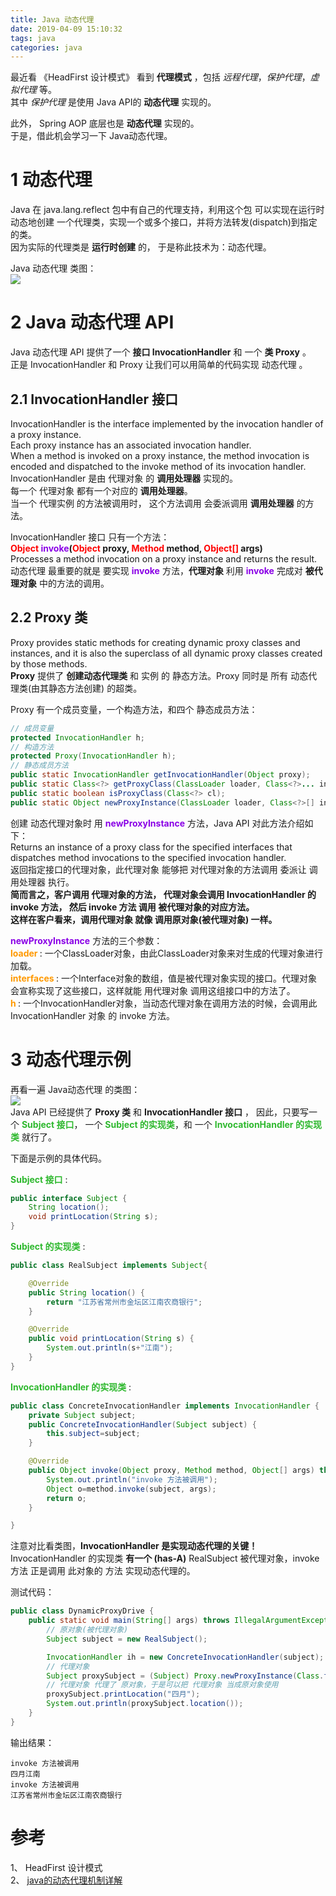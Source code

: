 ```yaml
---
title: Java 动态代理
date: 2019-04-09 15:10:32
tags: java
categories: java
---
```

最近看 《HeadFirst 设计模式》 看到 **代理模式** ，包括 *远程代理*，*保护代理*，*虚拟代理* 等。  
其中 *保护代理* 是使用 Java API的 **动态代理** 实现的。  

此外， Spring AOP 底层也是 **动态代理** 实现的。  
于是，借此机会学习一下 Java动态代理。  

# 1 动态代理
Java 在 java.lang.reflect 包中有自己的代理支持，利用这个包 可以实现在运行时 动态地创建 一个代理类，实现一个或多个接口，并将方法转发(dispatch)到指定的类。  
因为实际的代理类是 **运行时创建** 的， 于是称此技术为：动态代理。  

Java 动态代理 类图：  
![](http://mitre.oss-cn-hangzhou.aliyuncs.com/blog2019/pic04/2019-04-09_221058.png)

# 2 Java 动态代理 API
Java 动态代理 API 提供了一个 **接口 InvocationHandler** 和 一个 **类 Proxy** 。  
正是 InvocationHandler 和 Proxy 让我们可以用简单的代码实现 动态代理 。  
## 2.1 InvocationHandler 接口
InvocationHandler is the interface implemented by the invocation handler of a proxy instance.  
Each proxy instance has an associated invocation handler.   
When a method is invoked on a proxy instance, the method invocation is encoded and dispatched to the invoke method of its invocation handler.  
InvocationHandler 是由 代理对象 的 **调用处理器** 实现的。  
每一个 代理对象 都有一个对应的 **调用处理器**。  
当一个 代理实例 的方法被调用时， 这个方法调用 会委派调用  **调用处理器** 的方法。  

InvocationHandler 接口 只有一个方法：  
**<font color=red>Object</font> <font color='#8a00e6'>invoke</font>(<font color=red>Object</font> proxy, <font color=red>Method</font> method, <font color=red>Object[]</font> args)**  
Processes a method invocation on a proxy instance and returns the result.  
动态代理 最重要的就是 要实现 **<font color='#8a00e6'>invoke</font>** 方法，**代理对象** 利用 **<font color='#8a00e6'>invoke</font>** 完成对 **被代理对象** 中的方法的调用。    

## 2.2 Proxy 类
Proxy provides static methods for creating dynamic proxy classes and instances, and it is also the superclass of all dynamic proxy classes created by those methods.  
**Proxy** 提供了 **创建动态代理类** 和 实例 的 静态方法。Proxy 同时是 所有 动态代理类(由其静态方法创建) 的超类。  

Proxy 有一个成员变量，一个构造方法，和四个 静态成员方法：  
```java
// 成员变量
protected InvocationHandler h;
// 构造方法
protected Proxy(InvocationHandler h);
// 静态成员方法
public static InvocationHandler getInvocationHandler(Object proxy);
public static Class<?> getProxyClass(ClassLoader loader, Class<?>... interfaces);
public static boolean isProxyClass(Class<?> cl);
public static Object newProxyInstance(ClassLoader loader, Class<?>[] interfaces, InvocationHandler h);
```
创建 动态代理对象时 用 **<font color='#8a00e6'>newProxyInstance</font>** 方法，Java API 对此方法介绍如下：  
Returns an instance of a proxy class for the specified interfaces that dispatches method invocations to the specified invocation handler.  
返回指定接口的代理对象，此代理对象 能够把 对代理对象的方法调用 委派让 调用处理器 执行。  
**简而言之，客户调用 代理对象的方法， 代理对象会调用 InvocationHandler 的 invoke 方法， 然后 invoke 方法 调用 被代理对象的对应方法。**  
**这样在客户看来，调用代理对象 就像 调用原对象(被代理对象) 一样。**  

**<font color='#8a00e6'>newProxyInstance</font>** 方法的三个参数：  
**<font color='#ff9900'>loader </font>**: 一个ClassLoader对象，由此ClassLoader对象来对生成的代理对象进行加载。  
**<font color='#ff9900'>interfaces </font>**: 一个Interface对象的数组，值是被代理对象实现的接口。代理对象会宣称实现了这些接口，这样就能 用代理对象 调用这组接口中的方法了。   
**<font color='#ff9900'>h </font>**: 一个InvocationHandler对象，当动态代理对象在调用方法的时候，会调用此 InvocationHandler 对象 的 invoke 方法。  

# 3 动态代理示例
再看一遍 Java动态代理 的类图：  
![](http://mitre.oss-cn-hangzhou.aliyuncs.com/blog2019/pic04/2019-04-09_221058.png)  
Java API 已经提供了 **Proxy 类** 和 **InvocationHandler 接口** ， 因此，只要写一个 **<font color='#2eb82e'>Subject 接口</font>**， 一个 **<font color='#2eb82e'>Subject 的实现类</font>**，和 一个 **<font color='#2eb82e'>InvocationHandler 的实现类</font>** 就行了。  

下面是示例的具体代码。  

**<font color='#2eb82e'>Subject 接口</font>** :  
```java
public interface Subject {
	String location();
	void printLocation(String s);
}
```

**<font color='#2eb82e'>Subject 的实现类</font>** :   
```java
public class RealSubject implements Subject{

	@Override
	public String location() {
		return "江苏省常州市金坛区江南农商银行";
	}

	@Override
	public void printLocation(String s) {
		System.out.println(s+"江南");
	}
}
```

**<font color='#2eb82e'>InvocationHandler 的实现类</font>** :  
```java
public class ConcreteInvocationHandler implements InvocationHandler {
	private Subject subject;
	public ConcreteInvocationHandler(Subject subject) {
		this.subject=subject;
	}

	@Override
	public Object invoke(Object proxy, Method method, Object[] args) throws Throwable {
		System.out.println("invoke 方法被调用");
		Object o=method.invoke(subject, args);
		return o;
	}

}
```
注意对比看类图，**InvocationHandler 是实现动态代理的关键！** InvocationHandler 的实现类 **有一个 (has-A)** RealSubject 被代理对象，invoke 方法 正是调用 此对象的 方法 实现动态代理的。  


测试代码：  
```java
public class DynamicProxyDrive {
	public static void main(String[] args) throws IllegalArgumentException, ClassNotFoundException {
		// 原对象(被代理对象)
		Subject subject = new RealSubject();

		InvocationHandler ih = new ConcreteInvocationHandler(subject);
		// 代理对象
		Subject proxySubject = (Subject) Proxy.newProxyInstance(Class.forName("cn.mitre.subject.RealSubject").getClassLoader(),  Class.forName("cn.mitre.subject.RealSubject").getInterfaces(), ih);
		// 代理对象 代理了 原对象，于是可以把 代理对象 当成原对象使用
		proxySubject.printLocation("四月");
		System.out.println(proxySubject.location());
	}
}
```
输出结果：  
```
invoke 方法被调用
四月江南
invoke 方法被调用
江苏省常州市金坛区江南农商银行
```

# 参考
1、 HeadFirst 设计模式  
2、 [java的动态代理机制详解](https://www.cnblogs.com/xiaoluo501395377/p/3383130.html)  
